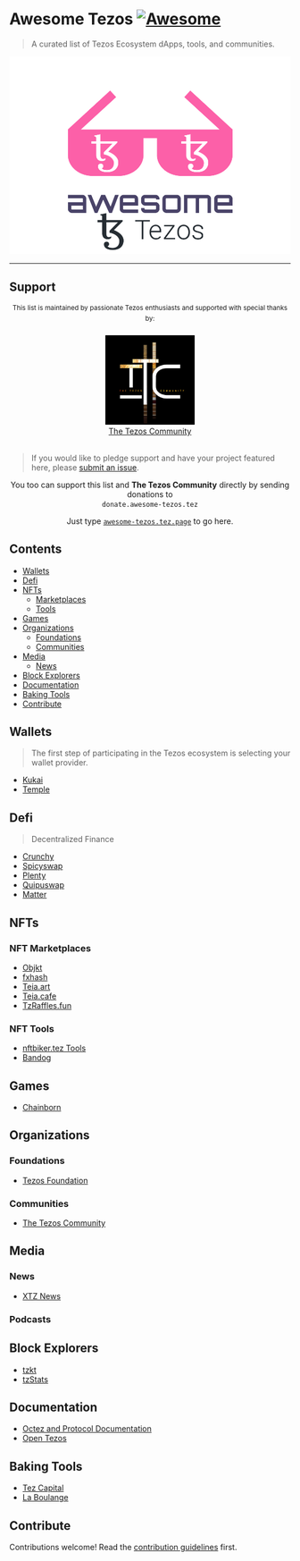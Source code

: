 # Awesome Tezos [![Awesome](https://awesome.re/badge.svg)](https://awesome.re)

> A curated list of Tezos Ecosystem dApps, tools, and communities.

![Awesome Tezos Logo](./media/awesome-tezos-logo.webp)

---

## Support

<div align="center">
<p>
<sup>This list is maintained by passionate Tezos enthusiasts and supported with special thanks by:</sup>
		<br>
		<br>
		<a href="https://thetezos.com">
			<img src="./media/ron_west_TTC_logo_05_small.webp" width="160"/>
            <br>
            The Tezos Community
		</a>
		<br>
		<br>
</p>
</div>

> If you would like to pledge support and have your project featured here, please [submit an issue](https://github.com/TheTezosCommunity/awesome-tezos/issues/new/choose).

<p align="center">
You too can support this list and <strong>The Tezos Community</strong> directly by sending donations to
<br/>
<code>donate.awesome-tezos.tez</code>
</p>
<p align="center">
	Just type <a href="https://awesome-tezos.tez.page/"><code>awesome-tezos.tez.page</code></a> to go here.
</p>

## Contents

-   [Wallets](#wallets)
-   [Defi](#defi)
-   [NFTs](#nfts)
    -   [Marketplaces](#nft-marketplaces)
    -   [Tools](#nft-tools)
-   [Games](#games)
-   [Organizations](#organizations)
    -   [Foundations](#foundations)
    -   [Communities](#communities)
-   [Media](#media)
    -   [News](#news)
-   [Block Explorers](#block-explorers)
-   [Documentation](#documentation)
-   [Baking Tools](#baking-tools)
-   [Contribute](#contribute)

## Wallets

> The first step of participating in the Tezos ecosystem is selecting your wallet provider.

-   [Kukai](https://wallet.kukai.app/)
-   [Temple](https://templewallet.com/)

## Defi

> Decentralized Finance

-   [Crunchy](https://crunchy.network/)
-   [Spicyswap](https://hd.spicyswap.xyz/)
-   [Plenty](https://plenty.network/)
-   [Quipuswap](https://quipuswap.com/)
-   [Matter](https://matterdefi.xyz/)

## NFTs

### NFT Marketplaces

-   [Objkt](https://objkt.com/)
-   [fxhash](https://www.fxhash.xyz/)
-   [Teia.art](https://teia.art/)
-   [Teia.cafe](https://www.teia.cafe/)
-   [TzRaffles.fun](https://www.tzraffles.fun/)

### NFT Tools

-   [nftbiker.tez Tools](https://nftbiker.xyz/)
-   [Bandog](https://bandog.tez.page/)

## Games

-   [Chainborn](https://chainborn.xyz/)

## Organizations

### Foundations

-   [Tezos Foundation](https://tezos.foundation/)

### Communities

-   [The Tezos Community](https://thetezos.com/)

## Media

### News

-   [XTZ News](https://xtz.news/en/)

### Podcasts

## Block Explorers

-   [tzkt](https://tzkt.io/)
-   [tzStats](https://tzstats.com/)

## Documentation

-   [Octez and Protocol Documentation](https://tezos.gitlab.io/introduction/tezos.html)
-   [Open Tezos](https://opentezos.com/)

## Baking Tools

-   [Tez Capital](https://docs.tez.capital/)
-   [La Boulange](https://github.com/LaBoulange/tezos-baker/)

## Contribute

Contributions welcome! Read the [contribution guidelines](contributing.md) first.
